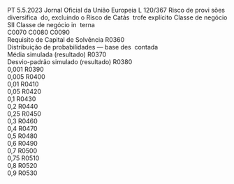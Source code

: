 PT  5.5.2023 Jornal Oficial da União Europeia L 120/367
 Risco de provi ­
sões diversifica ­
do, excluindo o 
Risco de Catás ­
trofe explícito  Classe de negócio 
SII  Classe de negócio in ­
terna  
C0070  C0080  C0090  
Requisito de Capital de Solvência  R0360  
Distribuição de probabilidades — base des ­
contada  
Média simulada (resultado)  R0370  
Desvio-padrão simulado (resultado)  R0380  
0,001  R0390  
0,005  R0400  
0,01  R0410  
0,05  R0420  
0,1  R0430  
0,2  R0440  
0,25  R0450  
0,3  R0460  
0,4  R0470  
0,5  R0480  
0,6  R0490  
0,7  R0500  
0,75  R0510  
0,8  R0520  
0,9  R0530